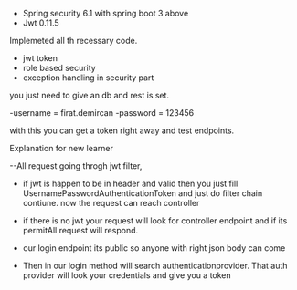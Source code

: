 - Spring security 6.1 with spring boot 3 above
- Jwt 0.11.5

Implemeted all th recessary code.
- jwt token
- role based security
- exception handling in security part 

you just need to give an db and rest is set.

-username = firat.demircan
-password = 123456 

with this you can get a token right away and test endpoints.

Explanation for new learner

--All request going throgh jwt filter, 
  - if jwt is happen to be in header and valid then you just fill UsernamePasswordAuthenticationToken and just do filter chain contiune. now the request can reach controller

  - if there is no jwt your request will look for controller endpoint and if its permitAll request will respond.
  - our login endpoint its public so anyone with right json body can come
  - Then in our login method will search authenticationprovider. That auth provider will look your credentials and give you a token

